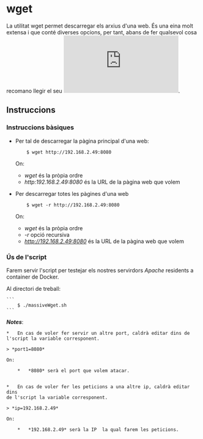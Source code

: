 # wget

La utilitat wget permet descarregar els arxius d'una web. És una eina molt extensa i que conté diverses opcions, per tant, abans de fer qualsevol cosa recomano llegir el seu ![manual](https://www.gnu.org/software/wget/manual/wget.html).

## Instruccions

### Instruccions bàsiques

* Per tal de descarregar la pàgina principal d'una web:

	```
		$ wget http://192.168.2.49:8080
	```

  On:
    * *wget* és la pròpia ordre
    * *http:192.168.2.49:8080* és la URL de la pàgina web que volem
    
* Per descarregar totes les pàgines d'una web

	```
		$ wget -r http://192.168.2.49:8080
	```
	
  On:
    * *wget* és la pròpia ordre
    * *-r* opció recursiva
    * *http://192.168.2.49:8080* és la URL de la pàgina web que volem

### Ús de l'script

Farem servir l'script per testejar els nostres servirdors *Apache* residents a container de Docker.

Al directori de treball:


	```
		$ ./massiveWget.sh 
	```
  
 ***Notes***: 

	*	En cas de voler fer servir un altre port, caldrà editar dins de
	l'script la variable corresponent.
	
	> *port1=8080*
	
	On:
	
		*	*8080* serà el port que volem atacar.


	*	En cas de voler fer les peticions a una altre ip, caldrà editar dins 
	de l'script la variable corresponent.
	
	> *ip=192.168.2.49*
	
	On:
	
		*	*192.168.2.49* serà la IP  la qual farem les peticions.
		
